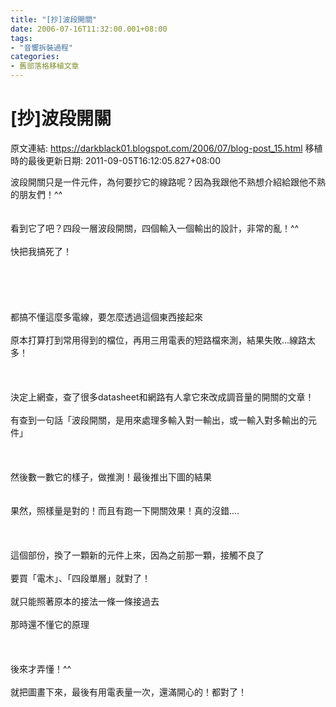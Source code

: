 ```yaml
---
title: "[抄]波段開關"
date: 2006-07-16T11:32:00.001+08:00
tags: 
- "音響拆裝過程"
categories:
- 舊部落格移植文章
---
```


# [抄]波段開關

原文連結: https://darkblack01.blogspot.com/2006/07/blog-post_15.html
移植時的最後更新日期: 2011-09-05T16:12:05.827+08:00

波段開關只是一件元件，為何要抄它的線路呢？因為我跟他不熟想介紹給跟他不熟的朋友們！^^<br /><br /><img alt="" src="http://pic48.pic.wretch.cc/photos/11/d/darkblack3/1/1955190121.jpg" /><br /><br />看到它了吧？四段一層波段開關，四個輸入一個輸出的設計，非常的亂！^^<br /><br />快把我搞死了！<br /><br /><a name='more'></a><br /><br /><br /><br />都搞不懂這麼多電線，要怎麼透過這個東西接起來<br /><br />原本打算打到常用得到的檔位，再用三用電表的短路檔來測，結果失敗...線路太多！<br /><br /><br /><br />決定上網查，查了很多datasheet和網路有人拿它來改成調音量的開關的文章！<br /><br />有查到一句話「波段開關，是用來處理多輸入對一輸出，或一輸入對多輸出的元件」<br /><br /><br /><br />然後數一數它的樣子，做推測！最後推出下圖的結果<br /><br /><img alt="" src="http://pic48.pic.wretch.cc/photos/11/d/darkblack3/1/1955190122.jpg" /><br /><br />果然，照樣量是對的！而且有跑一下開關效果！真的沒錯....<br /><br /><br /><br />這個部份，換了一顆新的元件上來，因為之前那一顆，接觸不良了<br /><br />要買「電木」、「四段單層」就對了！<br /><br />就只能照著原本的接法一條一條接過去<br /><br />那時還不懂它的原理<br /><br /><br /><br />後來才弄懂！^^<br /><br />就把圖畫下來，最後有用電表量一次，還滿開心的！都對了！
